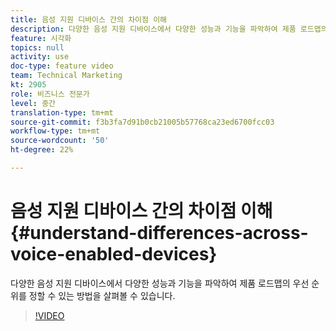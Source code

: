 ```yaml
---
title: 음성 지원 디바이스 간의 차이점 이해
description: 다양한 음성 지원 디바이스에서 다양한 성능과 기능을 파악하여 제품 로드맵의 우선 순위를 정할 수 있는 방법을 살펴볼 수 있습니다.
feature: 시각화
topics: null
activity: use
doc-type: feature video
team: Technical Marketing
kt: 2905
role: 비즈니스 전문가
level: 중간
translation-type: tm+mt
source-git-commit: f3b3fa7d91b0cb21005b57768ca23ed6700fcc03
workflow-type: tm+mt
source-wordcount: '50'
ht-degree: 22%

---
```



# 음성 지원 디바이스 간의 차이점 이해 {#understand-differences-across-voice-enabled-devices}

다양한 음성 지원 디바이스에서 다양한 성능과 기능을 파악하여 제품 로드맵의 우선 순위를 정할 수 있는 방법을 살펴볼 수 있습니다.

>[!VIDEO](https://video.tv.adobe.com/v/27225/?quality=9)
